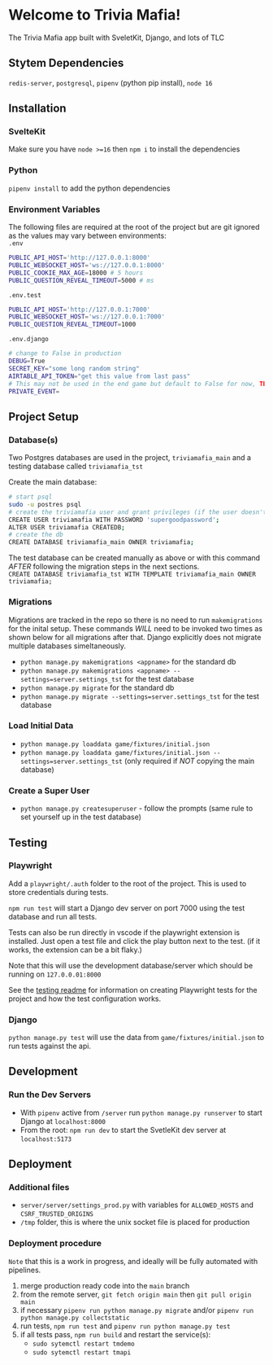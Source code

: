 # Welcome to Trivia Mafia!

The Trivia Mafia app built with SveletKit, Django, and lots of TLC

## Stytem Dependencies
`redis-server`, `postgresql`, `pipenv` (python pip install), `node 16`

## Installation

### SvelteKit

Make sure you have `node >=16` then `npm i` to install the dependencies

### Python

`pipenv install` to add the python dependencies

### Environment Variables
The following files are required at the root of the project but are git ignored as the values may vary between environments:\
`.env`
```bash
PUBLIC_API_HOST='http://127.0.0.1:8000'
PUBLIC_WEBSOCKET_HOST='ws://127.0.0.1:8000'
PUBLIC_COOKIE_MAX_AGE=18000 # 5 hours
PUBLIC_QUESTION_REVEAL_TIMEOUT=5000 # ms
```

`.env.test`
```bash
PUBLIC_API_HOST='http://127.0.0.1:7000'
PUBLIC_WEBSOCKET_HOST='ws://127.0.0.1:7000'
PUBLIC_QUESTION_REVEAL_TIMEOUT=1000
```

`.env.django`
```bash
# change to False in production
DEBUG=True
SECRET_KEY="some long random string"
AIRTABLE_API_TOKEN="get this value from last pass"
# This may not be used in the end game but default to False for now, TBD
PRIVATE_EVENT=
```

## Project Setup

### Database(s)

Two Postgres databases are used in the project, `triviamafia_main` and a testing database called `triviamafia_tst`

Create the main database:
```bash
# start psql
sudo -u postres psql
# create the triviamafia user and grant privileges (if the user doesn't already exist)
CREATE USER triviamafia WITH PASSWORD 'supergoodpassword';
ALTER USER triviamafia CREATEDB;
# create the db
CREATE DATABASE triviamafia_main OWNER triviamafia;
```
The test database can be created manually as above or with this command *AFTER* following the migration steps in the next sections.\
`CREATE DATABASE triviamafia_tst WITH TEMPLATE triviamafia_main OWNER triviamafia;`

### Migrations

Migrations are tracked in the repo so there is no need to run `makemigrations` for the inital setup. These commands *WILL* need to be invoked two times as shown below for all migrations after that. Django explicitly does not migrate multiple databases simeltaneously.

-   `python manage.py makemigrations <appname>` for the standard db
-   `python manage.py makemigrations <appname> --settings=server.settings_tst` for the test database
-   `python manage.py migrate` for the standard db
-   `python manage.py migrate --settings=server.settings_tst` for the test database

### Load Initial Data
-   `python manage.py loaddata game/fixtures/initial.json`
-   `python manage.py loaddata game/fixtures/initial.json --settings=server.settings_tst` (only required if *NOT* copying the main database)

### Create a Super User

-   `python manage.py createsuperuser` - follow the prompts (same rule to set yourself up in the test database)

## Testing

### Playwright

Add a `playwright/.auth` folder to the root of the project. This is used to store credentials during tests.

`npm run test` will start a Django dev server on port 7000 using the test database and run all tests.

Tests can also be run directly in vscode if the playwright extension is installed. Just open a test file and click the play button
next to the test. (if it works, the extension can be a bit flaky.)

Note that this will use the development database/server which should be running on `127.0.0.01:8000`

See the [testing readme](/tests/README.md) for information on creating Playwright tests for the project and how the test configuration works.

### Django

`python manage.py test` will use the data from `game/fixtures/initial.json` to run tests against the api.

## Development

### Run the Dev Servers

-   With `pipenv` active from `/server` run `python manage.py runserver` to start Django at `localhost:8000`
-   From the root: `npm run dev` to start the SvetleKit dev server at `localhost:5173`

## Deployment

### Additional files
-  `server/server/settings_prod.py` with variables for `ALLOWED_HOSTS` and `CSRF_TRUSTED_ORIGINS`
- `/tmp` folder, this is where the unix socket file is placed for production

### Deployment procedure
`Note` that this is a work in progress, and ideally will be fully automated with pipelines.
1. merge production ready code into the `main` branch
2. from the remote server, `git fetch origin main` then `git pull origin main`
3. if necessary `pipenv run python manage.py migrate` and/or `pipenv run python manage.py collectstatic`
4. run tests, `npm run test` and `pipenv run python manage.py test`
5. if all tests pass, `npm run build` and restart the service(s):
    - `sudo sytemctl restart tmdemo`
    - `sudo sytemctl restart tmapi`


